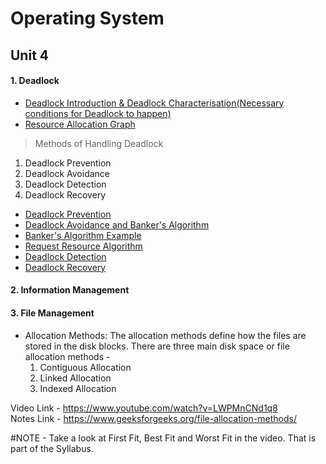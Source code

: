 # Operating System <br />
## Unit 4 <br />
#### 1. Deadlock
- <a href="https://www.youtube.com/watch?v=zb2JDY-vNl0&list=PLWPirh4EWFpGkHH9JTKH9KsnfAA471Fhy&index=26&t=0s">Deadlock Introduction & Deadlock Characterisation(Necessary conditions for Deadlock to happen)</a>
- <a href="https://www.youtube.com/watch?v=-VksGXfiK7k&list=PLWPirh4EWFpGkHH9JTKH9KsnfAA471Fhy&index=26">Resource Allocation Graph</a>
> Methods of Handling Deadlock
   1. Deadlock Prevention
   2. Deadlock Avoidance
   3. Deadlock Detection
   4. Deadlock Recovery
- <a href="https://www.youtube.com/watch?v=_sKaad5GrYc&list=PLWPirh4EWFpGkHH9JTKH9KsnfAA471Fhy&index=27">Deadlock Prevention</a>
- <a href="https://www.youtube.com/watch?v=-VoZvNvYt-A&list=PLWPirh4EWFpGkHH9JTKH9KsnfAA471Fhy&index=28">Deadlock Avoidance and Banker's Algorithm</a>
- <a href="https://www.youtube.com/watch?v=2N8iiDiHjXw&list=PLWPirh4EWFpGkHH9JTKH9KsnfAA471Fhy&index=29">Banker's Algorithm Example</a>
- <a href="https://www.youtube.com/watch?v=ETS0HCFFss4&list=PLWPirh4EWFpGkHH9JTKH9KsnfAA471Fhy&index=30">Request Resource Algorithm</a>
- <a href="https://www.youtube.com/watch?v=2St4eKZ_VVQ&list=PLWPirh4EWFpGkHH9JTKH9KsnfAA471Fhy&index=31">Deadlock Detection</a>
- <a href="https://www.youtube.com/watch?v=KBFrWu_gejE&list=PLWPirh4EWFpGkHH9JTKH9KsnfAA471Fhy&index=32">Deadlock Recovery</a>

#### 2. Information Management

#### 3. File Management
- Allocation Methods: The allocation methods define how the files are stored in the disk blocks. There are three main disk space or file allocation methods - 
   1. Contiguous Allocation
   2. Linked Allocation
   3. Indexed Allocation <br />

Video Link - <a href="https://www.youtube.com/watch?v=LWPMnCNd1q8">https://www.youtube.com/watch?v=LWPMnCNd1q8</a> <br />
Notes Link - <a href="https://www.geeksforgeeks.org/file-allocation-methods/">https://www.geeksforgeeks.org/file-allocation-methods/</a>

#NOTE - Take a look at First Fit, Best Fit and Worst Fit in the video. That is part of the Syllabus.
